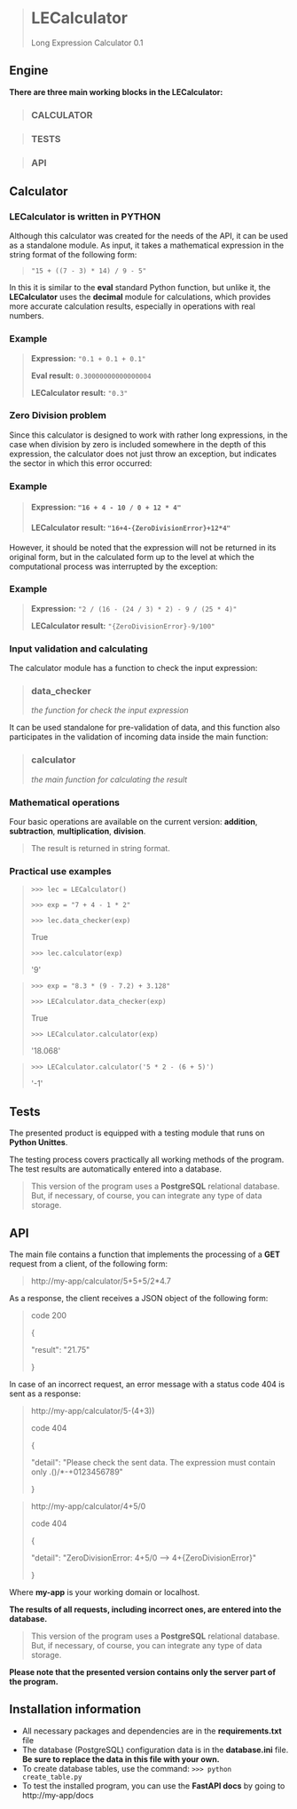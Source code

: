 >
> # LECalculator
>
> Long Expression Calculator 0.1

## Engine

**There are three main working blocks in the LECalculator:**

> ### CALCULATOR

> ### TESTS

> ### API

## Calculator

### LECalculator is written in PYTHON

Although this calculator was created for the needs of the API, it can be used as a standalone module. As input, it takes a mathematical expression in the string format of the following form:

> `"15 + ((7 - 3) * 14) / 9 - 5"`

In this it is similar to the **eval** standard Python function, but unlike it, the **LECalculator** uses the **decimal** module for calculations, which provides more accurate calculation results, especially in operations with real numbers.

### Example

> **Expression:** `"0.1 + 0.1 + 0.1"`
> 
> **Eval result:** `0.30000000000000004`
> 
> **LECalculator result:** `"0.3"`

### Zero Division problem

Since this calculator is designed to work with rather long expressions, in the case when division by zero is included somewhere in the depth of this expression, the calculator does not just throw an exception, but indicates the sector in which this error occurred:

### Example

> #### Expression: `"16 + 4 - 10 / 0 + 12 * 4"`
> 
> #### LECalculator result: `"16+4-{ZeroDivisionError}+12*4"`

However, it should be noted that the expression will not be returned in its original form, but in the calculated form up to the level at which the computational process was interrupted by the exception:

### Example

> **Expression:** `"2 / (16 - (24 / 3) * 2) - 9 / (25 * 4)"`
> 
> **LECalculator result:** `"{ZeroDivisionError}-9/100"`

### Input validation and calculating

The calculator module has a function to check the input expression:

> ### data_checker
> *the function for check the input expression*

It can be used standalone for pre-validation of data, and this function also participates in the validation of incoming data inside the main function:

> ### calculator
> *the main function for calculating the result*

### Mathematical operations

Four basic operations are available on the current version: **addition**, **subtraction**, **multiplication**, **division**.

> The result is returned in string format.

### Practical use examples

> `>>> lec = LECalculator()`
> 
> `>>> exp = "7 + 4 - 1 * 2"`
> 
> `>>> lec.data_checker(exp)`
> 
> True
> 
> `>>> lec.calculator(exp)`
> 
> '9'

>`>>> exp = "8.3 * (9 - 7.2) + 3.128"`
> 
> `>>> LECalculator.data_checker(exp)`
> 
> True
> 
> `>>> LECalculator.calculator(exp)`
> 
> '18.068'

> `>>> LECalculator.calculator('5 * 2 - (6 + 5)')`
> 
> '-1'

## Tests

The presented product is equipped with a testing module that runs on **Python Unittes**.

The testing process covers practically all working methods of the program. The test results are automatically entered into a database.

> This version of the program uses a **PostgreSQL** relational database. But, if necessary, of course, you can integrate any type of data storage.

## API

The main file contains a function that implements the processing of a **GET** request from a client, of the following form:

> http://my-app/calculator/5+5+5/2*4.7

As a response, the client receives a JSON object of the following form:

> code 200
> 
> {
>
> "result": "21.75"
> 
> }

In case of an incorrect request, an error message with a status code 404 is sent as a response:

> http://my-app/calculator/5-(4+3))
>
> code 404
> 
> {
>
> "detail": "Please check the sent data. The expression must contain only .()/*-+0123456789"
> 
> }

> http://my-app/calculator/4+5/0
>
> code 404
> 
> {
>
> "detail": "ZeroDivisionError: 4+5/0 --> 4+{ZeroDivisionError}"
> 
> }

Where **my-app** is your working domain or localhost.

**The results of all requests, including incorrect ones, are entered into the database.**

> This version of the program uses a **PostgreSQL** relational database. But, if necessary, of course, you can integrate any type of data storage.
 
**Please note that the presented version contains only the server part of the program.**

## Installation information

+ All necessary packages and dependencies are in the **requirements.txt** file
+ The database (PostgreSQL) configuration data is in the **database.ini** file. **Be sure to replace the data in this file with your own.**
+ To create database tables, use the command: `>>> python create_table.py`
+ To test the installed program, you can use the **FastAPI docs** by going to http://my-app/docs


